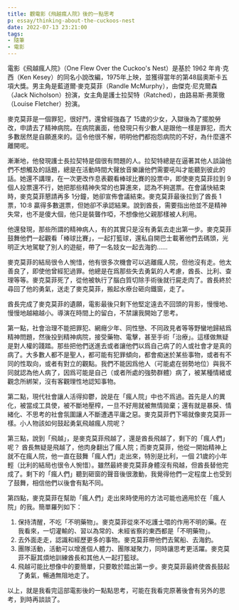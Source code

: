 ```yaml
---
title: 觀電影《飛越瘋人院》後的一點思考
p: essay/thinking-about-the-cuckoos-nest
date: 2022-07-13 23:21:00
tags:
- 隨筆
- 電影
---
```


電影《飛越瘋人院》（One Flew Over the Cuckoo's Nest）是基於 1962 年肯·克西（Ken Kesey）的同名小說改編，1975年上映，並獲得當年的第48屆奧斯卡五項大獎。男主角是藍道爾·麥克莫菲（Randle McMurphy），由傑克·尼克爾森（Jack Nicholson）扮演，女主角是護士拉契特（Ratched），由路易斯·弗萊徹（Louise Fletcher）扮演。

麥克莫菲是一個罪犯，很好鬥，還曾經強姦了 15歲的少女，入獄後為了擺脫勞改，申請去了精神病院。在病院裏面，他發現只有少數人是跟他一樣是罪犯，而大多數居然是自願進來的。這令他很不解，明明他們都抱怨病院的不好，為什麼還不離開呢。

<!--more-->

漸漸地，他發現護士長拉契特是個很有問題的人。拉契特總是在逼著其他人談論他們不想觸及的話題，總是在活動時間大聲放音樂讓他們需要吼叫才能聽到彼此的話。她還不講理，在一次更改作息表觀看棒球比賽的投票中，即使麥克莫菲拉到 9個人投票還不行，她把那些精神失常的也算進來，認為不夠選票。在會議快結束時，麥克莫菲懇請再多 1分鐘，她卻宣佈會議結束。麥克莫菲最後拉到了酋長 1票，10:8 贏得多數選票，但她卻不承認結果。說到酋長，需要指出他並不是精神失常，也不是傻大個，他只是裝聾作啞，不想像他父親那樣被人利用。

他還發現，那些所謂的精神病人，有的其實只是沒有勇氣去走出第一步。麥克莫菲鼓舞他們一起觀看「棒球比賽」，一起打籃球，還私自開巴士載著他們去碼頭，光明正大地駕駛了別人的遊艇，帶了一名妓女一起去海釣......

麥克莫菲的結局很令人惋惜，他有很多次機會可以逃離瘋人院，但他沒有走。他太善良了，即使他曾經犯過罪。他總是在爲那些失去勇氣的人考慮，酋長、比利、查理等等。麥克莫菲死了，從他被執行了腦白質切除手術後就行屍走肉了。酋長終於尋回了他的勇氣，送走了麥克莫菲，搬起水療台砸向鐵窗，走了。

酋長完成了麥克莫菲的遺願，電影最後只剩下他堅定遠去不回頭的背影，慢慢地、慢慢地越縮越小。導演在時間上的留白，不禁讓我開始了思考。

第一點，社會治理不能把罪犯、網癮少年、同性戀、不同政見者等等野蠻地歸結爲精神問題，然後投到精神病院，接受藥物、電擊，甚至手術「治療」。這樣做無疑是對人權的踐踏。那些把他們送進去或者讓他們以爲自己病了的人或社會才是真的病了。大多數人都不是聖人，都可能有犯罪傾向，都會痴迷於某些事物，或者有不同的性取向，或者有對立的觀點。我們不能因爲他人（可能處在弱勢地位）與我不同就認為他人病了，因爲可能是自己（或者所處的強勢群體）病了，被某種情緒或觀念所綁架，沒有客觀理性地認知事物。

第二點，現代社會讓人活得抑鬱，說是在「瘋人院」中也不爲過。首先是人的異化，被當成工具使，被不斷地壓榨，一旦不好用就被無情拋棄；還有就是暴戾、情緒化、不思考的社會氛圍讓人不斷遭遇平庸之惡。麥克莫菲們下場就像麥克莫菲一樣。小人物該如何鼓起勇氣飛越瘋人院呢？

第三點，說到「飛越」，是麥克莫菲飛越了，還是酋長飛越了，剩下的「瘋人們」呢？ 酋長無疑是飛越了，他肉身翻出了瘋人院；而麥克莫菲，他從一開始精神上就不在瘋人院，他一直在鼓舞「瘋人們」走出來，特別是比利，一個 21歲的小年輕（比利的結局也很令人惋惜）。雖然最終麥克莫菲身體沒有飛越，但酋長替他完成了。剩下的「瘋人們」聽到砸窗的聲音後很激動，我覺得他們一定程度上也受到了鼓舞，相信他們以後會有點不同。

第四點，麥克莫菲在幫助「瘋人們」走出來時使用的方法可能也適用於在「瘋人院」的我。簡單羅列如下：

1. 保持清醒，不吃「不明藥物」。麥克莫菲從來不吃護士喂的作用不明的藥。在我看來，一切灌輸的、習以為常的、未經省察的東西都是「不明藥物」。
2. 去外面走走，認識和經歷更多的事物。麥克莫菲帶他們去駕船、去海釣。
3. 團隊活動，活動可以增進個人體力、團隊凝聚力，同時讓思考更活躍。麥克莫菲不厭其煩地訓練酋長和其他人一起打籃球。
4. 飛越可能比想像中的要簡單，只要敢於踏出第一步。麥克莫菲最終使酋長鼓起了勇氣，暢通無阻地走了。

以上，就是我看完這部電影後的一點點思考，可能在我看完原著後會有另外的思考，到時再談談了。
